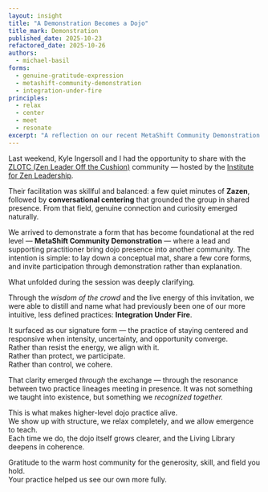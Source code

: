 ```yaml
---
layout: insight
title: "A Demonstration Becomes a Dojo"
title_mark: Demonstration
published_date: 2025-10-23
refactored_date: 2025-10-26
authors:
  - michael-basil
forms:
  - genuine-gratitude-expression
  - metashift-community-demonstration
  - integration-under-fire
principles:
  - relax
  - center
  - meet
  - resonate
excerpt: "A reflection on our recent MetaShift Community Demonstration with Zen Leader — Off the Cushion, where the wisdom of the crowd helped clarify our signature form: Integration Under Fire."
---
```


Last weekend, Kyle Ingersoll and I had the opportunity to share with the [ZLOTC (Zen Leader Off the Cushion)](https://zenleader.global/zlotc-registration) community — hosted by the [Institute for Zen Leadership](https://zenleader.global/).

Their facilitation was skillful and balanced: a few quiet minutes of **Zazen**, followed by **conversational centering** that grounded the group in shared presence. From that field, genuine connection and curiosity emerged naturally.

We arrived to demonstrate a form that has become foundational at the red level — **MetaShift Community Demonstration** — where a lead and supporting practitioner bring dojo presence into another community. The intention is simple: to lay down a conceptual mat, share a few core forms, and invite participation through demonstration rather than explanation.

What unfolded during the session was deeply clarifying.

Through the *wisdom of the crowd* and the live energy of this invitation, we were able to distill and name what had previously been one of our more intuitive, less defined practices: **Integration Under Fire**.

It surfaced as our signature form — the practice of staying centered and responsive when intensity, uncertainty, and opportunity converge.  
Rather than resist the energy, we align with it.  
Rather than protect, we participate.  
Rather than control, we cohere.

That clarity emerged *through* the exchange — through the resonance between two practice lineages meeting in presence. It was not something we taught into existence, but something we *recognized together.*

This is what makes higher-level dojo practice alive.  
We show up with structure, we relax completely, and we allow emergence to teach.  
Each time we do, the dojo itself grows clearer, and the Living Library deepens in coherence.

Gratitude to the warm host community for the generosity, skill, and field you hold.  
Your practice helped us see our own more fully.
